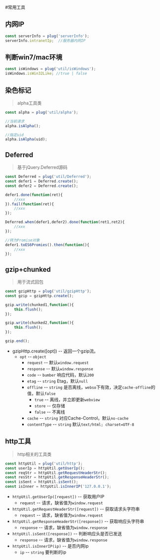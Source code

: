 #常用工具


## 内网IP

```js
const serverInfo = plug('serverInfo');
serverInfo.intranetIp;	//服务器内网IP

```


## 判断win7/mac环境


```js
const isWindows = plug('util/isWindows');
isWindows.isWin32Like; //true | false

```

## 染色标记
> alpha工具类

```js
const alpha = plug('util/alpha');

//当前请求
alpha.isAlpha();

//指定uid
alpha.isAlpha(uid);
```


## Deferred
> 基于jQuery.Deferred源码

```js
const Deferred = plug('util/Deferred');
const defer1 = Deferred.create();
const defer2 = Deferred.create();

defer1.done(function(ret){
    //xxx
}).fail(function(ret){
    //xxx
});

Deferred.when(defer1,defer2).done(function(ret1,ret2){
    //xxx
});

//转为Promise对象
defer1.toES6Promies().then(function(){
    //xxx
});
```


## gzip+chunked
> 用于流式回包

```js
const gzipHttp = plug('util/gzipHttp');
const gzip = gzipHttp.create();

gzip.write(chunked1,function(){
    this.flush();
});

gzip.write(chunked2,function(){
    this.flush();
});

gzip.end();
```

- gzipHttp.create([opt]) -- 返回一个gzip流。
	- `opt` -- `object`
		- `request` -- 默认`window.request`
		- `response` -- 默认`window.response`
		- `code` -- `bumber` 响应代码，默认`200`
		- `etag` -- `string` Etag，默认`null`
		- `offline` -- `string` 是否离线，`webso`下有效，决定`cache-offline`的值，默认`false`
			- `true` -- 离线，并立即更新`webview`
			- `store` -- 仅存储
			- `false` -- 不离线
		- `cache` -- `string` 对应Cache-Control，默认`no-cache`
		- `contentType` -- `string` 默认`text/html; charset=UTF-8`



## http工具
> http相关的工具类

```js
const httpUtil = plug('util/http');
const userIp = httpUtil.getUserIp();
const reqStr = httpUtil.getRequestHeaderStr();
const resStr = httpUtil.getResponseHeaderStr();
const isSent = httpUtil.isSent();
const isInner = httpUtil.isInnerIP('127.0.0.1');
```

- `httpUtil.getUserIp([request])` -- 获取用户IP
	- `request` -- 请求，缺省值为`window.request`
- `httpUtil.getRequestHeaderStr([request])` -- 获取请求头字符串
	- `request` -- 请求，缺省值为`window.request`
- `httpUtil.getResponseHeaderStr([response])` -- 获取响应头字符串
	- `response` -- 请求，缺省值为`window.response`
- `httpUtil.isSent([response])` -- 判断响应头是否已发送
	- `response` -- 请求，缺省值为`window.response`
- `httpUtil.isInnerIP(ip)` -- 是否内网ip
	- `ip` -- `string` 要判断的ip







